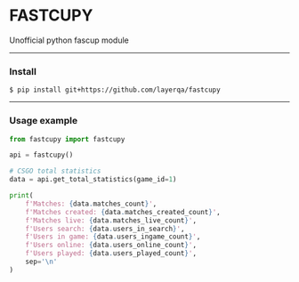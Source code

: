 # FASTCUPY
Unofficial python fascup module

------------

### **Install**
```
$ pip install git+https://github.com/layerqa/fastcupy
```

------------

### **Usage example**

```python
from fastcupy import fastcupy

api = fastcupy()

# CSGO total statistics
data = api.get_total_statistics(game_id=1)

print(
    f'Matches: {data.matches_count}',
    f'Matches created: {data.matches_created_count}',
    f'Matches live: {data.matches_live_count}',
    f'Users search: {data.users_in_search}',
    f'Users in game: {data.users_ingame_count}',
    f'Users online: {data.users_online_count}',
    f'Users played: {data.users_played_count}',
    sep='\n'
)
```